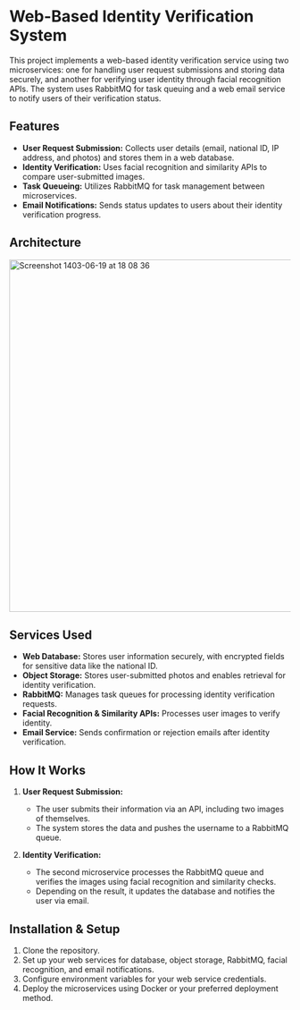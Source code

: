 # Web-Based Identity Verification System

This project implements a web-based identity verification service using two microservices: one for handling user request submissions and storing data securely, and another for verifying user identity through facial recognition APIs. The system uses RabbitMQ for task queuing and a web email service to notify users of their verification status.

## Features
- **User Request Submission:** Collects user details (email, national ID, IP address, and photos) and stores them in a web database.
- **Identity Verification:** Uses facial recognition and similarity APIs to compare user-submitted images.
- **Task Queueing:** Utilizes RabbitMQ for task management between microservices.
- **Email Notifications:** Sends status updates to users about their identity verification progress.

## Architecture
<img width="630" alt="Screenshot 1403-06-19 at 18 08 36" src="https://github.com/user-attachments/assets/d3c5fe9b-8f3c-4239-a47c-0e72ec149689">


## Services Used
- **Web Database:** Stores user information securely, with encrypted fields for sensitive data like the national ID.
- **Object Storage:** Stores user-submitted photos and enables retrieval for identity verification.
- **RabbitMQ:** Manages task queues for processing identity verification requests.
- **Facial Recognition & Similarity APIs:** Processes user images to verify identity.
- **Email Service:** Sends confirmation or rejection emails after identity verification.

## How It Works
1. **User Request Submission:**  
   - The user submits their information via an API, including two images of themselves.
   - The system stores the data and pushes the username to a RabbitMQ queue.
  

2. **Identity Verification:**  
   - The second microservice processes the RabbitMQ queue and verifies the images using facial recognition and similarity checks.
   - Depending on the result, it updates the database and notifies the user via email.


## Installation & Setup
1. Clone the repository.
2. Set up your web services for database, object storage, RabbitMQ, facial recognition, and email notifications.
3. Configure environment variables for your web service credentials.
4. Deploy the microservices using Docker or your preferred deployment method.
